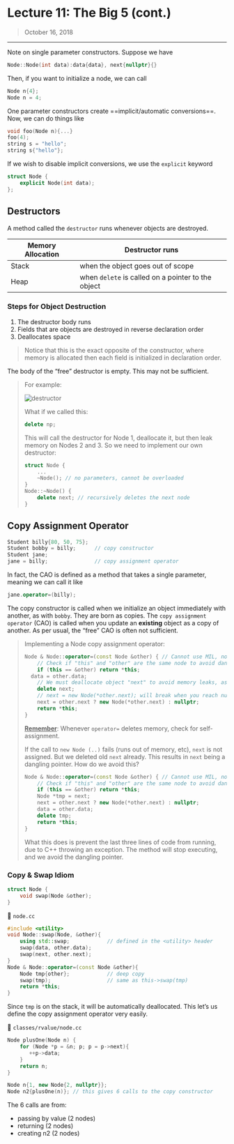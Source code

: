 # Lecture 11: The Big 5 (cont.)

> October 16, 2018

---

Note on single parameter constructors. Suppose we have

```c++
Node::Node(int data):data{data}, next{nullptr}{}
```

Then, if you want to initialize a node, we can call

```c++
Node n{4};
Node n = 4;
```

One parameter constructors create ==implicit/automatic conversions==. Now, we can do things like

```c++
void foo(Node n){...}
foo(4);
string s = "hello";
string s{"hello"};
```

If we wish to disable implicit conversions, we use the `explicit` keyword

```c++
struct Node {
    explicit Node(int data);
};
```

## Destructors

A method called the `destructor` runs whenever objects are destroyed. 

| Memory Allocation | Destructor runs                                    |
| ----------------- | -------------------------------------------------- |
| Stack             | when the object goes out of scope                  |
| Heap              | when `delete` is called on a pointer to the object |

### Steps for Object Destruction

1. The destructor body runs
2. Fields that are objects are destroyed in reverse declaration order
3. Deallocates space 

> Notice that this is the exact opposite of the constructor, where memory is allocated then each field is initialized in declaration order. 

The body of the “free” destructor is empty. This may not be sufficient.

> For example:
>
> ![destructor](C:\Users\gordo\Documents\2A\CS246\destructor.png)
>
> What if we called this:
>
> ```c++
> delete np;
> ```
>
> This will call the destructor for Node 1, deallocate it, but then leak memory on Nodes 2 and 3. So we need to implement our own destructor:
>
> ```c++
> struct Node {
>     ...
>     ~Node(); // no parameters, cannot be overloaded
> }
> Node::~Node() {
>     delete next; // recursively deletes the next node
> }
> ```

## Copy Assignment Operator

```c++
Student billy{80, 50, 75};
Student bobby = billy;		// copy constructor
Student jane;
jane = billy;				// copy assignment operator
```

In fact, the CAO is defined as a method that takes a single parameter, meaning we can call it like

```c++
jane.operator=(billy);
```

The copy constructor is called when we initialize an object immediately with another, as with `bobby`. They are born as copies. The `copy assignment operator` (CAO) is called when you update an **existing** object as a copy of another. As per usual, the “free” CAO is often not sufficient.

> Implementing a Node copy assignment operator:
>
> ```c++
> Node & Node::operator=(const Node &other) { // Cannot use MIL, not a constructor
>     // Check if "this" and "other" are the same node to avoid dangling pointers
>     if (this == &other) return *this;
> 	data = other.data;
>     // We must deallocate object "next" to avoid memory leaks, as it may be heap allocated
>     delete next;
>     // next = new Node(*other.next); will break when you reach nullptr
>     next = other.next ? new Node(*other.next) : nullptr;
>     return *this;
> }
> ```
>
> **<u>Remember</u>**: Whenever `operator=` deletes memory, check for self-assignment.
>
> If the call to `new Node (..)` fails (runs out of memory, etc), `next` is not assigned. But we deleted old `next` already. This results in `next` being a dangling pointer. How do we avoid this?
>
> ```c++
> Node & Node::operator=(const Node &other) { // Cannot use MIL, not a constructor
>     // Check if "this" and "other" are the same node to avoid dangling pointers
>     if (this == &other) return *this;
>     Node *tmp = next;
>     next = other.next ? new Node(*other.next) : nullptr;
>     data = other.data; 
>     delete tmp;
>     return *this;
> }
> ```
>
> What this does is prevent the last three lines of code from running, due to C++ throwing an exception. The method will stop executing, and we avoid the dangling pointer.

### Copy & Swap Idiom

```c++
struct Node {
    void swap(Node &other);
}
```

:file_folder: `node.cc`

```c++
#include <utility>
void Node::swap(Node, &other){
    using std::swap;			// defined in the <utility> header
    swap(data, other.data);
    swap(next, other.next);
}
Node & Node::operator=(const Node &other){
    Node tmp{other}; 			// deep copy
    swap(tmp);					// same as this->swap(tmp)
    return *this;
}
```

Since `tmp` is on the stack, it will be automatically deallocated. This let’s us define the copy assignment operator very easily.

:file_folder: `classes/rvalue/node.cc`

```c++
Node plusOne(Node n) {
    for (Node *p = &n; p; p = p->next){
       ++p->data; 
    }
    return n;
}

Node n{1, new Node{2, nullptr}};
Node n2{plusOne(n)}; // this gives 6 calls to the copy constructor
```

The 6 calls are from:

- passing by value (2 nodes)
- returning (2 nodes)
- creating n2 (2 nodes)



